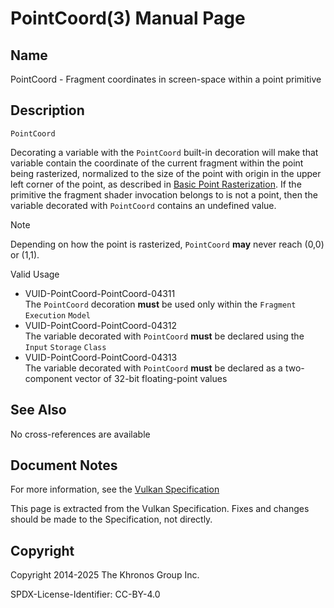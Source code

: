 # PointCoord(3) Manual Page

## Name

PointCoord - Fragment coordinates in screen-space within a point primitive



## [](#_description)Description

`PointCoord`

Decorating a variable with the `PointCoord` built-in decoration will make that variable contain the coordinate of the current fragment within the point being rasterized, normalized to the size of the point with origin in the upper left corner of the point, as described in [Basic Point Rasterization](https://registry.khronos.org/vulkan/specs/latest/html/vkspec.html#primsrast-points-basic). If the primitive the fragment shader invocation belongs to is not a point, then the variable decorated with `PointCoord` contains an undefined value.

Note

Depending on how the point is rasterized, `PointCoord` **may** never reach (0,0) or (1,1).

Valid Usage

- [](#VUID-PointCoord-PointCoord-04311)VUID-PointCoord-PointCoord-04311  
  The `PointCoord` decoration **must** be used only within the `Fragment` `Execution` `Model`
- [](#VUID-PointCoord-PointCoord-04312)VUID-PointCoord-PointCoord-04312  
  The variable decorated with `PointCoord` **must** be declared using the `Input` `Storage` `Class`
- [](#VUID-PointCoord-PointCoord-04313)VUID-PointCoord-PointCoord-04313  
  The variable decorated with `PointCoord` **must** be declared as a two-component vector of 32-bit floating-point values

## [](#_see_also)See Also

No cross-references are available

## [](#_document_notes)Document Notes

For more information, see the [Vulkan Specification](https://registry.khronos.org/vulkan/specs/latest/html/vkspec.html#PointCoord)

This page is extracted from the Vulkan Specification. Fixes and changes should be made to the Specification, not directly.

## [](#_copyright)Copyright

Copyright 2014-2025 The Khronos Group Inc.

SPDX-License-Identifier: CC-BY-4.0